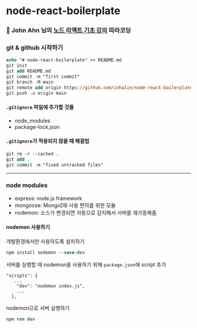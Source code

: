 # node-react-boilerplate

### 👶 John Ahn 님의 [노드 리액트 기초 강의](https://www.youtube.com/playlist?list=PL9a7QRYt5fqkZC9jc7jntD1WuAogjo_9T) 따라코딩

### git & github 시작하기

```ps
echo "# node-react-boilerplate" >> README.md
git init
git add README.md
git commit -m "first commit"
git branch -M main
git remote add origin https://github.com/inhalin/node-react-boilerplate.git
git push -u origin main
```

#### `.gitignore` 파일에 추가할 것들

- node_modules
- package-lock.json

#### `.gitignore`가 적용되지 않을 때 해결법

```ps
git rm -r --cached .
git add .
git commit -m "fixed untracked files"
```

---

### node modules

- express: node.js framework
- mongoose: MongoDB 사용 편의를 위한 모듈
- nodemon: 소스가 변경되면 자동으로 감지해서 서버를 재가동해줌 

#### nodemon 사용하기

개발환경에서만 사용하도록 설치하기
```ps
npm install nodemon --save-dev
``` 

서버를 실행할 때 nodemon을 사용하기 위해 `package.json`에 script 추가
```
"scripts": {
   ...
    "dev": "nodemon index.js",
    ...
  },
```

nodemon으로 서버 실행하기
```ps
npm run dev
```